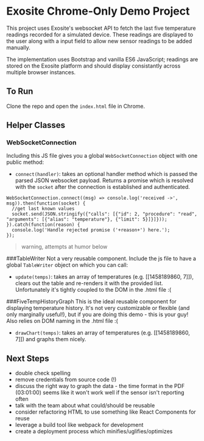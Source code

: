 # Exosite Chrome-Only Demo Project
This project uses Exosite's websocket API to fetch the last five temperature readings recorded for a simulated device. These readings are displayed to the user along with a input field to allow new sensor readings to be added manually.

The implementation uses Bootstrap and vanilla ES6 JavaScript; readings are stored on the Exosite platform and should display consistantly across multiple browser instances.

## To Run
Clone the repo and open the `index.html` file in Chrome.

## Helper Classes

### WebSocketConnection
Including this JS file gives you a global `WebSocketConnection` object with one public method:

  * `connect(handler)`: takes an optional handler method which is passed the parsed JSON websocket payload. Returns a promise which is resolved with the `socket` after the connection is established and authenticated.

```
WebSocketConnection.connect((msg) => console.log('received ->', msg)).then(function(socket) {
  //get last known values
  socket.send(JSON.stringify({"calls": [{"id": 2, "procedure": "read", "arguments": [{"alias": "temperature"}, {"limit": 5}]}]}));
}).catch(function(reason) {
  console.log('Handle rejected promise ('+reason+') here.');
});
```

> warning, attempts at humor below

###TableWriter
Not a very reusable component. Include the js file to have a global `TableWriter` object on which you can call:

  * `update(temps)`: takes an array of temperatures (e.g. [[1458189860, 7]]), clears out the table and re-renders it with the provided list. Unfortunately it's tightly coupled to the DOM in the .html file :(

###FiveTempHistoryGraph
This is the ideal reusable component for displaying temperature history. It's not very customizable or flexible (and only marginally useful!), but if you are doing this demo - this is your guy! Also relies on DOM naming in the .html file :(

  * `drawChart(temps)`: takes an array of temperatures (e.g. [[1458189860, 7]]) and graphs them nicely.

## Next Steps

  * double check spelling
  * remove credentials from source code (!)
  * discuss the right way to graph the data - the time format in the PDF (03:01:00) seems like it won't work well if the sensor isn't reporting often
  * talk with the team about what could/should be reusable
  * consider refactoring HTML to use something like React Components for reuse
  * leverage a build tool like webpack for development
  * create a deployment process which minifies/uglifies/optimizes
